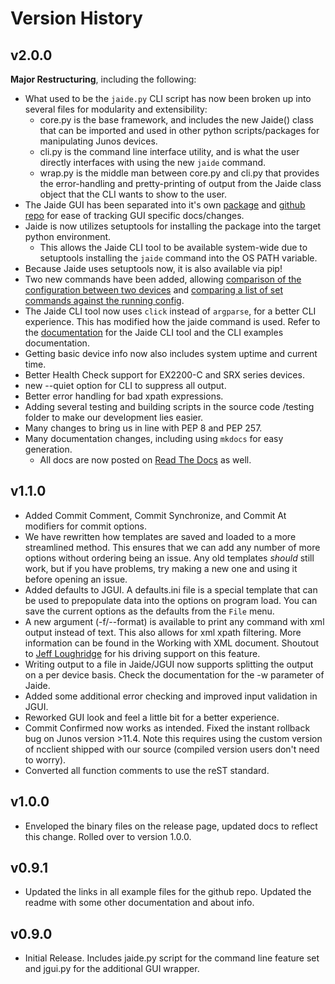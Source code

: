 Version History
===============

## v2.0.0  

**Major Restructuring**, including the following:  

* What used to be the `jaide.py` CLI script has now been broken up into several files for modularity and extensibility:  
	* core.py is the base framework, and includes the new Jaide() class that can be imported and used in other python scripts/packages for manipulating Junos devices.  
	* cli.py is the command line interface utility, and is what the user directly interfaces with using the new `jaide` command.  
	* wrap.py is the middle man between core.py and cli.py that provides the error-handling and pretty-printing of output from the Jaide class object that the CLI wants to show to the user.  
* The Jaide GUI has been separated into it's own [package](https://pypi.python.org/pypi/jaidegui) and [github repo](https://github.com/NetworkAutomation/jaidegui) for ease of tracking GUI specific docs/changes.  
* Jaide is now utilizes setuptools for installing the package into the target python environment.  
	* This allows the Jaide CLI tool to be available system-wide due to setuptools installing the `jaide` command into the OS PATH variable.
* Because Jaide uses setuptools now, it is also available via pip!    
* Two new commands have been added, allowing [comparison of the configuration between two devices](examples/cli/diff-config.md) and [comparing a list of set commands against the running config](examples/cli/show-compare.md).  
* The Jaide CLI tool now uses `click` instead of `argparse`, for a better CLI experience. This has modified how the jaide command is used. Refer to the [documentation](usage.md) for the Jaide CLI tool and the CLI examples documentation.  
* Getting basic device info now also includes system uptime and current time.
* Better Health Check support for EX2200-C and SRX series devices.
* new --quiet option for CLI to suppress all output.
* Better error handling for bad xpath expressions.
* Adding several testing and building scripts in the source code /testing folder to make our development lies easier.  
* Many changes to bring us in line with PEP 8 and PEP 257.  
* Many documentation changes, including using `mkdocs` for easy generation.  
	* All docs are now posted on [Read The Docs](http://jaide.readthedocs.org/) as well.  

## v1.1.0  

* Added Commit Comment, Commit Synchronize, and Commit At modifiers for commit options.  
* We have rewritten how templates are saved and loaded to a more streamlined method. This ensures that we can add any number of more options without ordering being an issue. Any old templates *should* still work, but if you have problems, try making a new one and using it before opening an issue.  
* Added defaults to JGUI. A defaults.ini file is a special template that can be used to prepopulate data into the options on program load. You can save the current options as the defaults from the `File` menu.  
* A new argument (-f/--format) is available to print any command with xml output instead of text. This also allows for xml xpath filtering. More information can be found in the Working with XML document. Shoutout to [Jeff Loughridge](https://github.com/jeffbrl) for his driving support on this feature.  
* Writing output to a file in Jaide/JGUI now supports splitting the output on a per device basis. Check the documentation for the -w parameter of Jaide.  
* Added some additional error checking and improved input validation in JGUI.
* Reworked GUI look and feel a little bit for a better experience. 
* Commit Confirmed now works as intended. Fixed the instant rollback bug on Junos version >11.4. Note this requires using the custom version of ncclient shipped with our source (compiled version users don't need to worry). 
* Converted all function comments to use the reST standard.  

## v1.0.0  
* Enveloped the binary files on the release page, updated docs to reflect this change. Rolled over to version 1.0.0.   

## v0.9.1  

* Updated the links in all example files for the github repo. Updated the readme with some other documentation and about info.  

## v0.9.0  

* Initial Release. Includes jaide.py script for the command line feature set and jgui.py for the additional GUI wrapper.  
